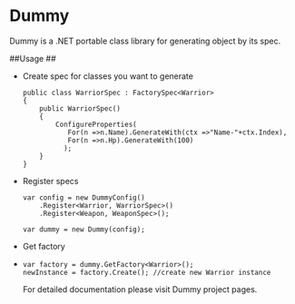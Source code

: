 Dummy
=====

Dummy is a .NET portable class library for generating object by its spec.

##Usage ##

<ul>
  <li>Create spec for classes you want to generate


    public class WarriorSpec : FactorySpec<Warrior>
    {
        public WarriorSpec()
        {
            ConfigureProperties(
               For(n =>n.Name).GenerateWith(ctx =>"Name-"+ctx.Index),
			   For(n =>n.Hp).GenerateWith(100) 	
              );
        }
    }


</li> 
<li>Register specs</li>	
	
    var config = new DummyConfig()
		.Register<Warrior, WarriorSpec>()
		.Register<Weapon, WeaponSpec>();

	var dummy = new Dummy(config);
    
<li>Get factory<li>
    
	var factory = dummy.GetFactory<Warrior>();
	newInstance = factory.Create(); //create new Warrior instance 

For detailed documentation please visit Dummy project pages.
